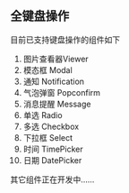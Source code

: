 ## 全键盘操作

目前已支持键盘操作的组件如下

1. 图片查看器Viewer
2. 模态框 Modal
3. 通知 Notification
4. 气泡弹窗 Popconfirm
5. 消息提醒 Message
6. 单选 Radio
7. 多选 Checkbox
8. 下拉框 Select
9. 时间 TimePicker
10. 日期 DatePicker

其它组件正在开发中……